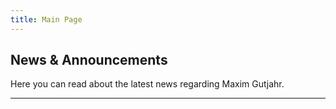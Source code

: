 ```yaml
---
title: Main Page
---
```


## News & Announcements
Here you can read about the latest news regarding Maxim Gutjahr.

<hr/>